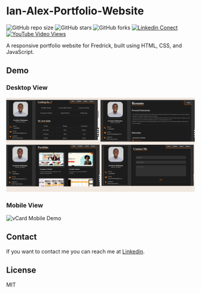 # Ian-Alex-Portfolio-Website

![GitHub repo size](https://img.shields.io/github/repo-size/Sqmagadi/Ian-Alex-Portfolio-Website)
![GitHub stars](https://img.shields.io/github/stars/Sqmagadi/Ian-Alex-Portfolio-Website?style=social)
![GitHub forks](https://img.shields.io/github/forks/Sqmagadi/Ian-Alex-Portfolio-Website?style=social)
[![Linkedin Conect](https://img.shields.io/twitter/follow/paulsqmagadi?style=social)](https://twitter.com/intent/follow?screen_name=paulsqmagadi)
[![YouTube Video Views](https://img.shields.io/youtube/views/SoxmIlgf2zM?style=social)](https://www.youtube.com/channel/UCWHGlWQe2-NlpaIr3Qy95BQ)

A responsive portfolio website for Fredrick, built using HTML, CSS, and JavaScript.

## Demo

### Desktop View

![vCard Desktop Demo](desktop_view.png "Desktop View")

### Mobile View

![vCard Mobile Demo](moblie_view.png "Mobile View")

## Contact

If you want to contact me you can reach me at [Linkedin](https://www.linkedin.com/in/paulmagadi).

## License

MIT
